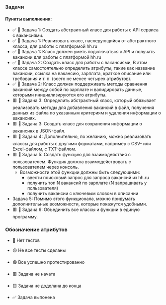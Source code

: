 ### Задачи
#### Пункты выполнения: 
- ✅ 🔴 Задача 1: Создать абстрактный класс для работы с API сервиса с вакансиями.
- ✅ 🔴 Задача 1: Реализовать класс, наследующийся от абстрактного класса, для работы с платформой hh.ru
- ✅ 🔴 Задача 1: Класс должен уметь подключаться к API и получать вакансии для работы с платформой hh.ru
- ✅ 🔴 Задача 2: Создать класс для работы с вакансиями, В этом классе самостоятельно определить атрибуты, такие как название вакансии, ссылка на вакансию, зарплата, краткое описание или требования и т. п. (всего не менее четырех атрибутов).
- ✅ 🔴 Задача 2: Класс должен поддерживать методы сравнения вакансий между собой по зарплате и валидировать данные, которыми инициализируются его атрибуты.
- 🟥 🔴 Задача 3: Определить абстрактный класс, который обязывает реализовать методы для добавления вакансий в файл, получения данных из файла по указанным критериям и удаления информации о вакансиях.
- 🟥 🔴 Задача 3: Создать класс для сохранения информации о вакансиях в JSON-файл.
- 🟥 🔴 Задача 4: Дополнительно, по желанию, можно реализовать классы для работы с другими форматами, например с CSV- или Excel-файлом, с TXT-файлом.
- 🟥 🔴 Задача 5: Создать функцию для взаимодействия с пользователем. Функция должна взаимодействовать с пользователем через консоль.
    -  Возможности этой функции должны быть следующими:
        - ввести поисковый запрос для запроса вакансий из hh.ru
        - получить топ N вакансий по зарплате (N запрашивать у пользователя)
        - получить вакансии с ключевым словом в описании
-  Задача 5: Помимо этого функционала, можно придумать дополнительные возможности, которые покажутся удобными.
- 🟥 🔴 Задача 6: Объединить все классы и функции в единую программу.


### Обозначение атрибутов
- 🔴 Нет тестов
- 🟡 Не все тесты сделаны
- 🟢 Все успешно протестированно 

- 🟥 Задача не начата
- 🟨 Задача не доделана до конца
- ✅ Задача выпонена